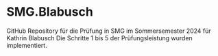 # SMG.Blabusch
GitHub Repository für die Prüfung in SMG im Sommersemester 2024 für Kathrin Blabusch
Die Schritte 1 bis 5 der Prüfungsleistung wurden implementiert.

